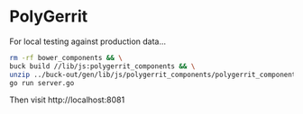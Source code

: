 # PolyGerrit

For local testing against production data...

```sh
rm -rf bower_components && \
buck build //lib/js:polygerrit_components && \
unzip ../buck-out/gen/lib/js/polygerrit_components/polygerrit_components.bower_components.zip && \
go run server.go
```

Then visit http://localhost:8081
